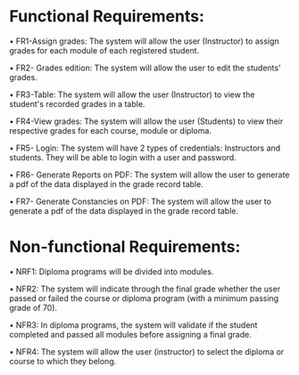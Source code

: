 # Functional Requirements:
•	FR1-Assign grades: The system will allow the user (Instructor) to assign grades for each module of each registered student. 

•	FR2- Grades edition: The system will allow the user to edit the students’ grades.

•	FR3-Table: The system will allow the user (Instructor) to view the student's recorded grades in a table.

•	FR4-View grades: The system will allow the user (Students) to view their respective grades for each course, module or diploma. 

•	FR5- Login: The system will have 2 types of credentials: Instructors and students. They will be able to login with a user and password.

•	FR6- Generate Reports on PDF: The system will allow the user to generate a pdf of the data displayed in the grade record table.

•	FR7- Generate Constancies on PDF: The system will allow the user to generate a pdf of the data displayed in the grade record table. 


# Non-functional Requirements:
•	NRF1: Diploma programs will be divided into modules.

•	NFR2: The system will indicate through the final grade whether the user passed or failed the course or diploma program (with a minimum passing grade of 70).

•	NFR3: In diploma programs, the system will validate if the student completed and passed all modules before assigning a final grade. 

•	NFR4: The system will allow the user (instructor) to select the diploma or course to which they belong. 
